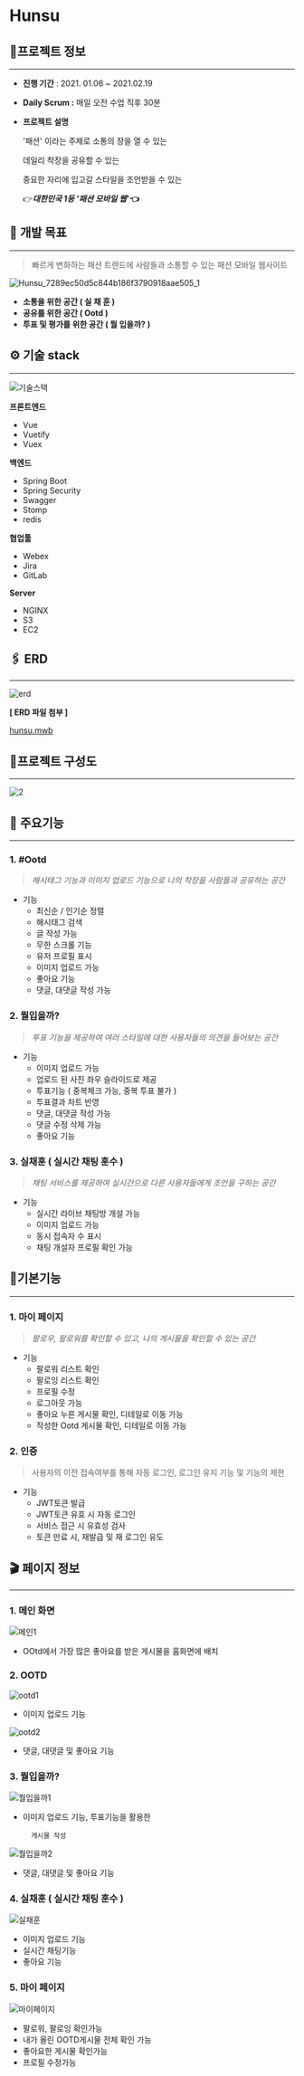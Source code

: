 # Hunsu


## 🎈프로젝트 정보

---

- **진행 기간** : 2021. 01.06 ~ 2021.02.19
- **Daily Scrum :** 매일 오전 수업 직후 30분
- **프로젝트 설명**

    '패션' 이라는 주제로 소통의 장을 열 수 있는

    데일리 착장을 공유할 수 있는

    중요한 자리에 입고갈 스타일을 조언받을 수 있는  

    👉***대한민국 1등 '패션 모바일 웹'👈***

## 🚩 개발 목표

---

> 빠르게 변화하는 패션 트렌드에  사람들과 소통할 수 있는 패션 모바일 웹사이트

![Hunsu_7289ec50d5c844b186f3790918aae505_1](https://lab.ssafy.com/s04-webmobile2-sub3/s04p13c102/uploads/29c293d25b16ea803a46cea022fb30ce/Hunsu_7289ec50d5c844b186f3790918aae505_1.png)

- **소통을 위한 공간 ( 실 채 훈 )**
- **공유를 위한 공간 ( Ootd )**
- **투표 및 평가를 위한 공간 ( 뭘 입을까? )**


## ⚙ 기술 stack

---

![기술스택](https://lab.ssafy.com/s04-webmobile2-sub3/s04p13c102/uploads/68c410023a6f6306ac3a10ac637cc8a0/%EA%B8%B0%EC%88%A0%EC%8A%A4%ED%83%9D.png)

**프론트엔드**

- Vue
- Vuetify
- Vuex

**백엔드**

- Spring Boot
- Spring Security
- Swagger
- Stomp
- redis

**협업툴**

- Webex
- Jira
- GitLab

**Server**

- NGINX
- S3
- EC2

## 🖇 ERD

---

![erd](https://lab.ssafy.com/s04-webmobile2-sub3/s04p13c102/uploads/4a96405b7a97b2628476d19c9732d7e4/erd.png)

**[ ERD 파일 첨부 ]**

[hunsu.mwb](Hunsu%207289ec50d5c844b186f3790918aae505/hunsu.mwb)

## 📜프로젝트 구성도

---

![2](https://lab.ssafy.com/s04-webmobile2-sub3/s04p13c102/uploads/46af90a12368d77f6db063f595a159fe/2.png)

## 🌟 주요기능

---

### 1. #Ootd

> *해시태그 기능과 이미지 업로드 기능으로 나의 착장을 사람들과 공유하는 공간*

- 기능
    - 최신순 / 인기순 정렬
    - 해시태그 검색
    - 글 작성 가능
    - 무한 스크롤 기능
    - 유저 프로필 표시
    - 이미지 업로드 가능
    - 좋아요 기능
    - 댓글, 대댓글 작성 가능

### 2. 뭘입을까?

> *투표 기능을 제공하여 여러 스타일에 대한 사용자들의 의견을 들어보는 공간*

- 기능
    - 이미지 업로드 가능
    - 업로드 된 사진 좌우 슬라이드로 제공
    - 투표기능 ( 중복체크 가능, 중복 투표 불가 )
    - 투표결과 차트 반영
    - 댓글, 대댓글 작성 가능
    - 댓글 수정 삭제 가능
    - 좋아요 기능

### 3. 실채훈 ( 실시간 채팅 훈수 )

> *채팅 서비스를 제공하여 실시간으로 다른 사용자들에게 조언을 구하는 공간*

- 기능
    - 실시간 라이브 채팅방 개설 가능
    - 이미지 업로드 가능
    - 동시 접속자 수 표시
    - 채팅 개설자 프로필 확인 가능

## 📍기본기능

---

### 1. 마이 페이지

> *팔로우, 팔로워를 확인할 수 있고, 나의 게시물을 확인할 수 있는 공간*

- 기능
    - 팔로워 리스트 확인
    - 팔로잉 리스트 확인
    - 프로필 수정
    - 로그아웃 가능
    - 좋아요 누른 게시물 확인, 디테일로 이동 가능
    - 작성한 Ootd 게시물 확인, 디테일로 이동 가능

### 2. 인증

> 사용자의 이전 접속여부를 통해 자동 로그인, 로그인 유지 기능 및 기능의 제한

- 기능
    - JWT토큰 발급
    - JWT토큰 유효 시 자동 로그인
    - 서비스 접근 시 유효성 검사
    - 토큰 만료 시, 재발급 및 재 로그인 유도


## 🎬 페이지 정보

---

### 1. 메인 화면

![메인1](https://lab.ssafy.com/s04-webmobile2-sub3/s04p13c102/uploads/9c92c91cd2b5dc68ad357372ecd3ebbd/%EB%A9%94%EC%9D%B81.PNG)

- OOtd에서 가장 많은 좋아요를 받은 게시물을 홈화면에 배치

### 2. OOTD

![ootd1](https://lab.ssafy.com/s04-webmobile2-sub3/s04p13c102/uploads/57a508d78445f7b769b09cf18de52467/ootd1.PNG)

- 이미지 업로드 기능

![ootd2](https://lab.ssafy.com/s04-webmobile2-sub3/s04p13c102/uploads/378556da5cc8f632afc7f9f3b914b330/ootd2.PNG)

- 댓글, 대댓글 및 좋아요 기능

### 3. 뭘입을까?

![뭘입을까1](https://lab.ssafy.com/s04-webmobile2-sub3/s04p13c102/uploads/70693982a7c1b3de98791625e5ef7cd6/%EB%AD%98%EC%9E%85%EC%9D%84%EA%B9%8C1.png)

- 이미지 업로드 기능, 투표기능을 활용한

        게시물 작성

![뭘입을까2](https://lab.ssafy.com/s04-webmobile2-sub3/s04p13c102/uploads/6c16727f19b717aeebb7a5c66a3810a4/%EB%AD%98%EC%9E%85%EC%9D%84%EA%B9%8C2.png)

- 댓글, 대댓글 및 좋아요 기능

### 4. 실채훈 ( 실시간 채팅 훈수 )

![실채훈](https://lab.ssafy.com/s04-webmobile2-sub3/s04p13c102/uploads/0925c89273721f45a379479e6c06670f/%EC%8B%A4%EC%B1%84%ED%9B%88.PNG)

- 이미지 업로드 기능
- 실시간 채팅기능
- 좋아요 기능

### 5. 마이 페이지

![마이페이지](https://lab.ssafy.com/s04-webmobile2-sub3/s04p13c102/uploads/83ce65062f38e7d58a4c741b787b152b/%EB%A7%88%EC%9D%B4%ED%8E%98%EC%9D%B4%EC%A7%80.PNG)

- 팔로워, 팔로잉 확인가능
- 내가 올린 OOTD게시물 전체 확인 가능
- 좋아요한 게시물 확인가능
- 프로필 수정가능
